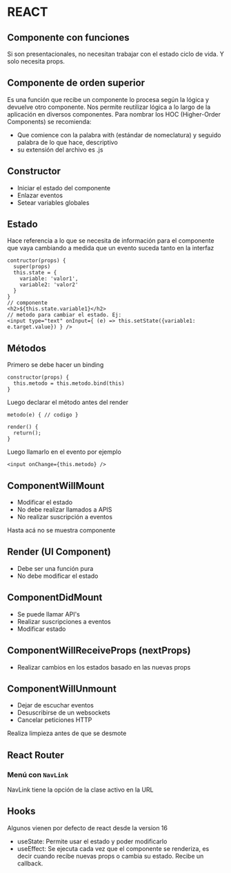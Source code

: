 # REACT 


## Componente con funciones
Si son presentacionales, no necesitan trabajar con el estado ciclo de vida. Y solo necesita props.

## Componente de orden superior

Es una función que recibe un componente lo procesa según la lógica y devuelve otro componente.
Nos permite reutilizar lógica a lo largo de la aplicación en diversos componentes.
Para nombrar los HOC (Higher-Order Components) se recomienda:
- Que comience con la palabra with (estándar de nomeclatura) y seguido palabra de lo que hace, descriptivo
- su extensión del archivo es .js

## Constructor
- Iniciar el estado del componente
- Enlazar eventos
- Setear variables globales

## Estado
Hace referencia a lo que se necesita de información para el componente que vaya cambiando a medida que un evento suceda tanto en la interfaz

~~~
contructor(props) {
  super(props)
  this.state = {
    variable: 'valor1',
    variable2: 'valor2'
  }
}
// componente
<h2>${this.state.variable1}</h2>
// metodo para cambiar el estado. Ej:
<input type="text" onInput={ (e) => this.setState({variable1: e.target.value}) } />
~~~

## Métodos

Primero se debe hacer un binding
~~~
constructor(props) {
  this.metodo = this.metodo.bind(this)
}
~~~

Luego declarar el método antes del render

~~~
metodo(e) { // codigo }

render() {
  return();
}
~~~

Luego llamarlo en el evento por ejemplo

~~~
<input onChange={this.metodo} />
~~~


## ComponentWillMount
- Modificar el estado
- No debe realizar llamados a APIS
- No realizar suscripción a eventos

Hasta acá no se muestra componente

## Render (UI Component)
- Debe ser una función pura
- No debe modificar el estado

## ComponentDidMount
- Se puede llamar API's
- Realizar suscripciones a eventos
- Modificar estado

## ComponentWillReceiveProps (nextProps)
- Realizar cambios en los estados basado en las nuevas props

## ComponentWillUnmount
- Dejar de escuchar eventos
- Desuscribirse de un websockets
- Cancelar peticiones HTTP

Realiza limpieza antes de que se desmote

## React Router

### Menú con `NavLink`

NavLink tiene la opción de la clase activo en la URL

## Hooks

Algunos vienen por defecto de react desde la version 16

- useState: Permite usar el estado y poder modificarlo
- useEffect: Se ejecuta cada vez que el componente se renderiza, es decir cuando recibe nuevas props o cambia su estado. Recibe un callback.
